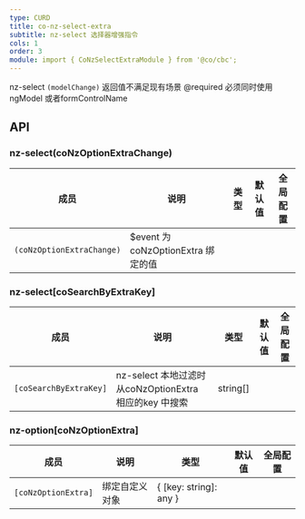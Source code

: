 ```yaml
---
type: CURD
title: co-nz-select-extra
subtitle: nz-select 选择器增强指令
cols: 1
order: 3
module: import { CoNzSelectExtraModule } from '@co/cbc';
---
```


nz-select `(modelChange)` 返回值不满足现有场景
@required 必须同时使用ngModel 或者formControlName

## API

### nz-select(coNzOptionExtraChange)

| 成员 | 说明 | 类型 | 默认值 | 全局配置 |
|----|----|----|-----|------|
| `(coNzOptionExtraChange)` | $event 为 coNzOptionExtra 绑定的值 | | | |

### nz-select[coSearchByExtraKey]

| 成员 | 说明 | 类型 | 默认值 | 全局配置 |
|----|----|----|-----|------|
| `[coSearchByExtraKey]` | nz-select 本地过滤时从coNzOptionExtra 相应的key 中搜索  | string[]  | | |

### nz-option[coNzOptionExtra]

| 成员 | 说明 | 类型 | 默认值 | 全局配置 |
|----|----|----|-----|------|
| `[coNzOptionExtra]` | 绑定自定义对象 | { [key: string]: any } | | |


